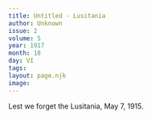 ```yaml
---
title: Untitled - Lusitania
author: Unknown
issue: 2
volume: 5
year: 1917
month: 18
day: VI
tags:
layout: page.njk
image:
---
```

Lest we forget the Lusitania, May 7, 1915. 




